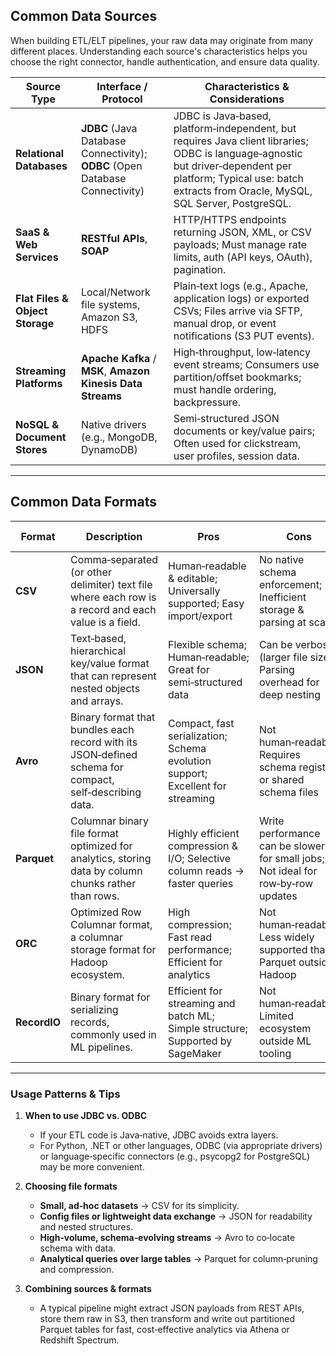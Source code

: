 ## Common Data Sources

When building ETL/ELT pipelines, your raw data may originate from many different places. Understanding each source's characteristics helps you choose the right connector, handle authentication, and ensure data quality.

| Source Type                     | Interface / Protocol                                                         | Characteristics & Considerations                                                                                                                                                                                   |
| ------------------------------- | ---------------------------------------------------------------------------- | ------------------------------------------------------------------------------------------------------------------------------------------------------------------------------------------------------------------ |
| **Relational Databases**        | **JDBC** (Java Database Connectivity); **ODBC** (Open Database Connectivity) | JDBC is Java‑based, platform‑independent, but requires Java client libraries; ODBC is language‑agnostic but driver‑dependent per platform; Typical use: batch extracts from Oracle, MySQL, SQL Server, PostgreSQL. |
| **SaaS & Web Services**         | **RESTful APIs**, **SOAP**                                                   | HTTP/HTTPS endpoints returning JSON, XML, or CSV payloads; Must manage rate limits, auth (API keys, OAuth), pagination.                                                                                            |
| **Flat Files & Object Storage** | Local/Network file systems, Amazon S3, HDFS                                  | Plain‑text logs (e.g., Apache, application logs) or exported CSVs; Files arrive via SFTP, manual drop, or event notifications (S3 PUT events).                                                                     |
| **Streaming Platforms**         | **Apache Kafka** / **MSK**, **Amazon Kinesis Data Streams**                  | High‑throughput, low‑latency event streams; Consumers use partition/offset bookmarks; must handle ordering, backpressure.                                                                                          |
| **NoSQL & Document Stores**     | Native drivers (e.g., MongoDB, DynamoDB)                                     | Semi‑structured JSON documents or key/value pairs; Often used for clickstream, user profiles, session data.                                                                                                        |

---

## Common Data Formats

| Format       | Description                                                                                            | Pros                                                                           | Cons                                                                             | Common Systems                          | Best Use Cases                                                                                      |
| ------------ | ------------------------------------------------------------------------------------------------------ | ------------------------------------------------------------------------------ | -------------------------------------------------------------------------------- | --------------------------------------- | --------------------------------------------------------------------------------------------------- |
| **CSV**      | Comma‑separated (or other delimiter) text file where each row is a record and each value is a field.   | Human‑readable & editable; Universally supported; Easy import/export           | No native schema enforcement; Inefficient storage & parsing at scale             | RDBMS imports/exports, pandas, AWS Glue | Small datasets, quick prototyping, interoperability, ad-hoc analysis, data exchange between systems |
| **JSON**     | Text‑based, hierarchical key/value format that can represent nested objects and arrays.                | Flexible schema; Human‑readable; Great for semi‑structured data                | Can be verbose (larger file size); Parsing overhead for deep nesting             | REST APIs, NoSQL DBs, Lambda            | Config files, API payloads, semi-structured data, event logs, lightweight data exchange             |
| **Avro**     | Binary format that bundles each record with its JSON‑defined schema for compact, self‑describing data. | Compact, fast serialization; Schema evolution support; Excellent for streaming | Not human‑readable; Requires schema registry or shared schema files              | Kafka/MSK, Spark, Flink, Hadoop         | Streaming data pipelines, schema evolution, big data ETL, event streaming, data lakes               |
| **Parquet**  | Columnar binary file format optimized for analytics, storing data by column chunks rather than rows.   | Highly efficient compression & I/O; Selective column reads → faster queries    | Write performance can be slower for small jobs; Not ideal for row‑by‑row updates | Spark, Hive, Redshift Spectrum, Athena  | Analytical queries, large-scale data warehousing, cost-effective storage, ML feature stores         |
| **ORC**      | Optimized Row Columnar format, a columnar storage format for Hadoop ecosystem.                         | High compression; Fast read performance; Efficient for analytics               | Not human‑readable; Less widely supported than Parquet outside Hadoop            | Hive, Spark, Amazon Athena, EMR         | Hadoop-based analytics, high-compression storage, batch processing, Athena queries                  |
| **RecordIO** | Binary format for serializing records, commonly used in ML pipelines.                                  | Efficient for streaming and batch ML; Simple structure; Supported by SageMaker | Not human‑readable; Limited ecosystem outside ML tooling                         | Amazon SageMaker, MXNet                 | Large-scale image datasets, MXNet/SageMaker training, high-throughput ML pipelines                  |

---

### Usage Patterns & Tips

1. **When to use JDBC vs. ODBC**

   - If your ETL code is Java‑native, JDBC avoids extra layers.
   - For Python, .NET or other languages, ODBC (via appropriate drivers) or language‑specific connectors (e.g., psycopg2 for PostgreSQL) may be more convenient.

2. **Choosing file formats**

   - **Small, ad‑hoc datasets** → CSV for its simplicity.
   - **Config files or lightweight data exchange** → JSON for readability and nested structures.
   - **High‑volume, schema‑evolving streams** → Avro to co‑locate schema with data.
   - **Analytical queries over large tables** → Parquet for column‑pruning and compression.

3. **Combining sources & formats**
   - A typical pipeline might extract JSON payloads from REST APIs, store them raw in S3, then transform and write out partitioned Parquet tables for fast, cost‑effective analytics via Athena or Redshift Spectrum.
